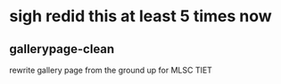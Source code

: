 # **sigh redid this at least 5 times now**

## gallerypage-clean

rewrite gallery page from the ground up for MLSC TIET
